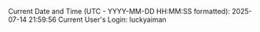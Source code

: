Current Date and Time (UTC - YYYY-MM-DD HH:MM:SS formatted): 2025-07-14 21:59:56
Current User's Login: luckyaiman
